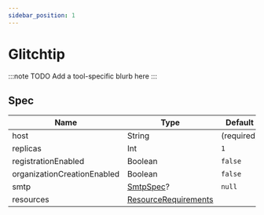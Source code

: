 ```yaml
---
sidebar_position: 1
---
```


# Glitchtip

:::note TODO
Add a tool-specific blurb here
:::

## Spec

| Name                        | Type                                                                                                   | Default    |
|-----------------------------|--------------------------------------------------------------------------------------------------------|------------|
| host                        | String                                                                                                 | (required) |  
| replicas                    | Int                                                                                                    | `1`        | 
| registrationEnabled         | Boolean                                                                                                | `false`    |
| organizationCreationEnabled | Boolean                                                                                                | `false`    |
| smtp                        | [SmtpSpec](common/smtp)?                                                                                              | `null`     | 
| resources                   | [ResourceRequirements](https://kubernetes.io/docs/concepts/configuration/manage-resources-containers/) |            |
